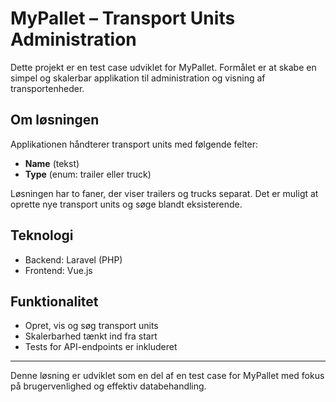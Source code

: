 # MyPallet – Transport Units Administration

Dette projekt er en test case udviklet for MyPallet. Formålet er at skabe en simpel og skalerbar applikation til administration og visning af transportenheder.

## Om løsningen

Applikationen håndterer transport units med følgende felter:
- **Name** (tekst)
- **Type** (enum: trailer eller truck)

Løsningen har to faner, der viser trailers og trucks separat. Det er muligt at oprette nye transport units og søge blandt eksisterende.

## Teknologi

- Backend: Laravel (PHP)
- Frontend: Vue.js

## Funktionalitet

- Opret, vis og søg transport units
- Skalerbarhed tænkt ind fra start
- Tests for API-endpoints er inkluderet

---

Denne løsning er udviklet som en del af en test case for MyPallet med fokus på brugervenlighed og effektiv databehandling.
